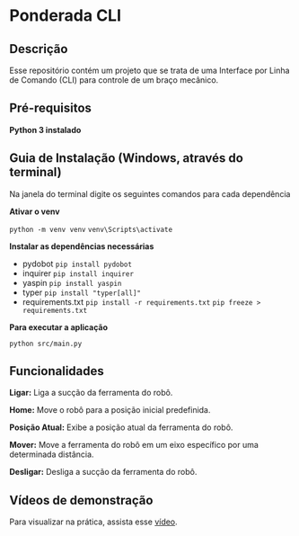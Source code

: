 # Ponderada CLI
## Descrição
Esse repositório contém um projeto que se trata de uma Interface por Linha de Comando (CLI) para controle de um braço mecânico.

## Pré-requisitos
**Python 3 instalado**

## Guia de Instalação (Windows, através do terminal)
Na janela do terminal digite os seguintes comandos para cada dependência

**Ativar o venv**

```python -m venv venv```
```venv\Scripts\activate```

**Instalar as dependências necessárias**

- pydobot 
```pip install pydobot```
- inquirer
```pip install inquirer```
- yaspin
```pip install yaspin```
- typer
```pip install "typer[all]"```
- requirements.txt
```pip install -r requirements.txt```
```pip freeze > requirements.txt```

**Para executar a aplicação**

```python src/main.py```

## Funcionalidades
**Ligar:** Liga a sucção da ferramenta do robô.

**Home:** Move o robô para a posição inicial predefinida.

**Posição Atual:** Exibe a posição atual da ferramenta do robô.

**Mover:** Move a ferramenta do robô em um eixo específico por uma determinada distância.

**Desligar:** Desliga a sucção da ferramenta do robô.

## Vídeos de demonstração
Para visualizar na prática, assista esse [vídeo](https://drive.google.com/drive/u/0/folders/14yj_Y2CuHBWOjCZzE41F9tNNl0MAqOBW). 